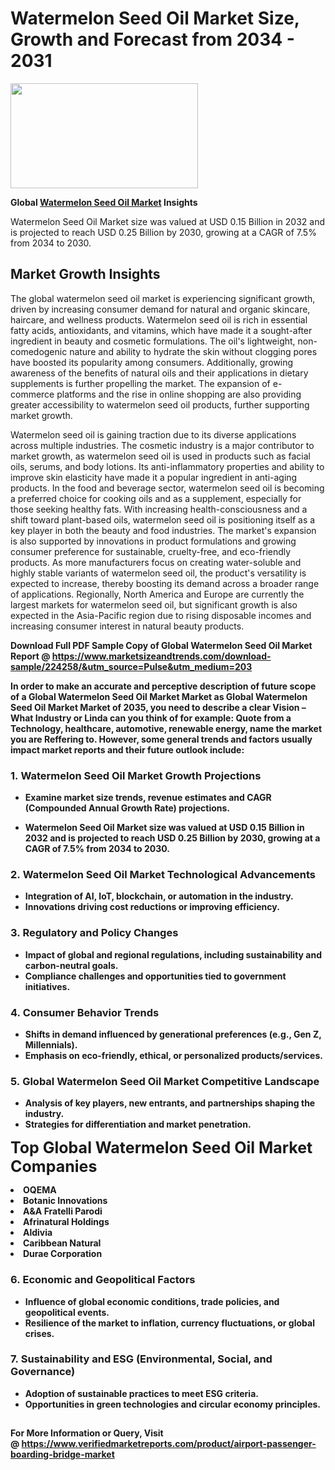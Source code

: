 <H1>Watermelon Seed Oil Market Size, Growth and Forecast from 2034 - 2031</H1><img class="aligncenter size-medium wp-image-584254" src="https://thirdeyenews.in/wp-content/uploads/2034/09/Global-Market-Research-300x168.jpeg" alt="" width="300" height="168" /><p><strong>Global&nbsp;<a href="https://www.marketsizeandtrends.com/download-sample/224258/&amp;utm_source=Pulse&amp;utm_medium=203">Watermelon Seed Oil Market</a> Insights</strong></p><p>Watermelon Seed Oil Market size was valued at USD 0.15 Billion in 2032 and is projected to reach USD 0.25 Billion by 2030, growing at a CAGR of 7.5% from 2034 to 2030.</p><p><h2>Market Growth Insights</h2> <p>The global watermelon seed oil market is experiencing significant growth, driven by increasing consumer demand for natural and organic skincare, haircare, and wellness products. Watermelon seed oil is rich in essential fatty acids, antioxidants, and vitamins, which have made it a sought-after ingredient in beauty and cosmetic formulations. The oil's lightweight, non-comedogenic nature and ability to hydrate the skin without clogging pores have boosted its popularity among consumers. Additionally, growing awareness of the benefits of natural oils and their applications in dietary supplements is further propelling the market. The expansion of e-commerce platforms and the rise in online shopping are also providing greater accessibility to watermelon seed oil products, further supporting market growth.</p> <p><strong></strong></p> <p>Watermelon seed oil is gaining traction due to its diverse applications across multiple industries. The cosmetic industry is a major contributor to market growth, as watermelon seed oil is used in products such as facial oils, serums, and body lotions. Its anti-inflammatory properties and ability to improve skin elasticity have made it a popular ingredient in anti-aging products. In the food and beverage sector, watermelon seed oil is becoming a preferred choice for cooking oils and as a supplement, especially for those seeking healthy fats. With increasing health-consciousness and a shift toward plant-based oils, watermelon seed oil is positioning itself as a key player in both the beauty and food industries. The market's expansion is also supported by innovations in product formulations and growing consumer preference for sustainable, cruelty-free, and eco-friendly products. As more manufacturers focus on creating water-soluble and highly stable variants of watermelon seed oil, the product's versatility is expected to increase, thereby boosting its demand across a broader range of applications. Regionally, North America and Europe are currently the largest markets for watermelon seed oil, but significant growth is also expected in the Asia-Pacific region due to rising disposable incomes and increasing consumer interest in natural beauty products. <p><strong></p><p><span class=""><strong>Download Full PDF Sample Copy of Global Watermelon Seed Oil Market Report</strong> @ <a href="https://www.marketsizeandtrends.com/download-sample/224258/&amp;utm_source=Pulse&amp;utm_medium=203" target="_blank">https://www.marketsizeandtrends.com/download-sample/224258/&amp;utm_source=Pulse&amp;utm_medium=203</a></span></p><p>In order to make an accurate and perceptive description of future scope of a Global&nbsp;Watermelon Seed Oil Market Market as Global&nbsp;Watermelon Seed Oil Market Market of 2035, you need to describe a clear Vision &ndash; What Industry or Linda can you think of for example: Quote from a Technology, healthcare, automotive, renewable energy, name the market you are Reffering to. However, some general trends and factors usually impact market reports and their future outlook include:</p><h3>1.&nbsp;<strong>Watermelon Seed Oil Market Growth Projections</strong></h3><ul><li>Examine market size trends, revenue estimates and CAGR (Compounded Annual Growth Rate) projections.</li><li><p>Watermelon Seed Oil Market size was valued at USD 0.15 Billion in 2032 and is projected to reach USD 0.25 Billion by 2030, growing at a CAGR of 7.5% from 2034 to 2030.</p></li></ul><h3>2.&nbsp;<strong>Watermelon Seed Oil Market Technological Advancements</strong></h3><ul><li>Integration of AI, IoT, blockchain, or automation in the industry.</li><li>Innovations driving cost reductions or improving efficiency.</li></ul><h3>3.&nbsp;<strong>Regulatory and Policy Changes</strong></h3><ul><li>Impact of global and regional regulations, including sustainability and carbon-neutral goals.</li><li>Compliance challenges and opportunities tied to government initiatives.</li></ul><h3>4.&nbsp;<strong>Consumer Behavior Trends</strong></h3><ul><li>Shifts in demand influenced by generational preferences (e.g., Gen Z, Millennials).</li><li>Emphasis on eco-friendly, ethical, or personalized products/services.</li></ul><h3>5.&nbsp;<strong>Global Watermelon Seed Oil Market Competitive Landscape</strong></h3><ul><li>Analysis of key players, new entrants, and partnerships shaping the industry.</li><li>Strategies for differentiation and market penetration.</li></ul><p data-pm-slice="1 1 []"><span style="color: inherit; font-family: inherit; font-size: 25px;">Top Global Watermelon Seed Oil Market Companies</span></p><div class="" data-test-id=""><p><li>OQEMA</li><li> Botanic Innovations</li><li> A&A Fratelli Parodi</li><li> Afrinatural Holdings</li><li> Aldivia</li><li> Caribbean Natural</li><li> Durae Corporation</li></p></div><h3>6.&nbsp;<strong>Economic and Geopolitical Factors</strong></h3><ul><li>Influence of global economic conditions, trade policies, and geopolitical events.</li><li>Resilience of the market to inflation, currency fluctuations, or global crises.</li></ul><h3>7.&nbsp;<strong>Sustainability and ESG (Environmental, Social, and Governance)</strong></h3><ul><li>Adoption of sustainable practices to meet ESG criteria.</li><li>Opportunities in green technologies and circular economy principles.</li></ul><h2><strong style="font-size: 14px;">For More Information or Query, Visit @&nbsp;</strong><a style="background-color: #ffffff; font-size: 14px;" href="https://www.marketsizeandtrends.com/report/watermelon-seed-oil-market/" target="_blank">https://www.verifiedmarketreports.com/product/airport-passenger-boarding-bridge-market</a></h2>
